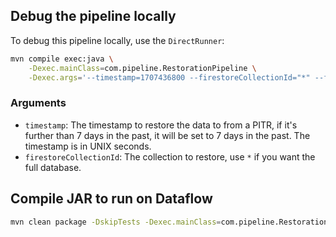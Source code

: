 ## Debug the pipeline locally

To debug this pipeline locally, use the `DirectRunner`:

```bash
mvn compile exec:java \
    -Dexec.mainClass=com.pipeline.RestorationPipeline \
    -Dexec.args='--timestamp=1707436800 --firestoreCollectionId="*" --firestoreDb="test" --tempLocation="gs://PROJECT_ID.appspot.com" --project="PROJECT_ID" --bigQueryTable=changelog --bigQueryDataset=sync --firestoreSecondaryDb=test --firestorePrimaryDb=(default)'
```

### Arguments

- `timestamp`: The timestamp to restore the data to from a PITR, if it's further than 7 days in the past, it will be set to 7 days in the past. The timestamp is in UNIX seconds.
- `firestoreCollectionId`: The collection to restore, use `*` if you want the full database.

## Compile JAR to run on Dataflow

```bash
mvn clean package -DskipTests -Dexec.mainClass=com.pipeline.RestorationPipeline
```